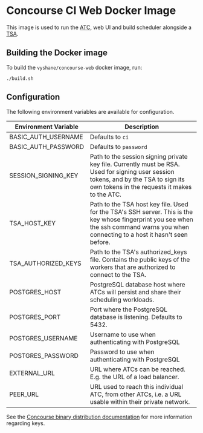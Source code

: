 # Concourse CI Web Docker Image

This image is used to run the [ATC](https://github.com/concourse/atc), web UI and build scheduler alongside a [TSA](https://github.com/concourse/tsa).

## Building the Docker image

To build the `vyshane/concourse-web` docker image, run:

```
./build.sh
```

## Configuration

The following environment variables are available for configuration.

Environment Variable | Description
--- | ---
BASIC_AUTH_USERNAME | Defaults to `ci`
BASIC_AUTH_PASSWORD | Defaults to `password`
SESSION_SIGNING_KEY | Path to the session signing private key file. Currently must be RSA. Used for signing user session tokens, and by the TSA to sign its own tokens in the requests it makes to the ATC.
TSA_HOST_KEY | Path to the TSA host key file. Used for the TSA's SSH server. This is the key whose fingerprint you see when the ssh command warns you when connecting to a host it hasn't seen before.
TSA_AUTHORIZED_KEYS | Path to the TSA's authorized_keys file. Contains the public keys of the workers that are authorized to connect to the TSA.
POSTGRES_HOST | PostgreSQL database host where ATCs will persist and share their scheduling workloads.
POSTGRES_PORT | Port where the PostgreSQL database is listening. Defaults to 5432.
POSTGRES_USERNAME | Username to use when authenticating with PostgreSQL
POSTGRES_PASSWORD | Password to use when authenticating with PostgreSQL
EXTERNAL_URL | URL where ATCs can be reached. E.g. the URL of a load balancer.
PEER_URL | URL used to reach this individual ATC, from other ATCs, i.e. a URL usable within their private network.

See the [Concourse binary distribution documentation](https://github.com/concourse/bin#prerequisites) for more information regarding keys.